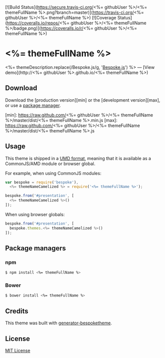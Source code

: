 [![Build Status](https://secure.travis-ci.org/<%= githubUser %>/<%= themeFullName %>.png?branch=master)](https://travis-ci.org/<%= githubUser %>/<%= themeFullName %>) [![Coverage Status](https://coveralls.io/repos/<%= githubUser %>/<%= themeFullName %>/badge.png)](https://coveralls.io/r/<%= githubUser %>/<%= themeFullName %>)

# <%= themeFullName %>

<%= themeDescription.replace(/Bespoke\.js/g, '[Bespoke.js](http://markdalgleish.com/projects/bespoke.js)') %> &mdash; [View demo](http://<%= githubUser %>.github.io/<%= themeFullName %>)

## Download

Download the [production version][min] or the [development version][max], or use a [package manager](#package-managers).

[min]: https://raw.github.com/<%= githubUser %>/<%= themeFullName %>/master/dist/<%= themeFullName %>.min.js
[max]: https://raw.github.com/<%= githubUser %>/<%= themeFullName %>/master/dist/<%= themeFullName %>.js

## Usage

This theme is shipped in a [UMD format](https://github.com/umdjs/umd), meaning that it is available as a CommonJS/AMD module or browser global.

For example, when using CommonJS modules:

```js
var bespoke = require('bespoke'),
  <%= themeNameCamelized %> = require('<%= themeFullName %>');

bespoke.from('#presentation', [
  <%= themeNameCamelized %>()
]);
```

When using browser globals:

```js
bespoke.from('#presentation', [
  bespoke.themes.<%= themeNameCamelized %>()
]);
```

## Package managers

### npm

```bash
$ npm install <%= themeFullName %>
```

### Bower

```bash
$ bower install <%= themeFullName %>
```

## Credits

This theme was built with [generator-bespoketheme](https://github.com/markdalgleish/generator-bespoketheme).

## License

[MIT License](http://en.wikipedia.org/wiki/MIT_License)
